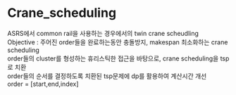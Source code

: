 # Crane_scheduling
ASRS에서 common rail을 사용하는 경우에서의 twin crane scheudling   
Objective : 주어진 order들을 완료하는동안 충돌방지, makespan 최소화하는 crane scheduling   
order들의 cluster를 형성하는 휴리스틱한 접근을 바탕으로, crane scheduling을 tsp로 치환   
order들의 순서를 결정하도록 치환된 tsp문제에 dp를 활용하여 계산시간 개선   
order = [start,end,index]   
